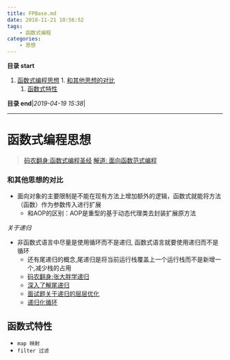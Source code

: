 ```yaml
---
title: FPBase.md
date: 2018-11-21 10:56:52
tags: 
    - 函数式编程
categories:
    - 思想
---
```


**目录 start**
 
1. [函数式编程思想](#函数式编程思想)
        1. [和其他思想的对比](#和其他思想的对比)
    1. [函数式特性](#函数式特性)

**目录 end**|_2019-04-19 15:38_|
****************************************
# 函数式编程思想
> [码农翻身:函数式编程圣经](http://mp.weixin.qq.com/s/0gErQ3tjDLZuD1bYOhi0mQ)
> [解道: 面向函数范式编程](https://www.jdon.com/functional.html)

### 和其他思想的对比

- 面向对象的主要限制是不能在现有方法上增加额外的逻辑，函数式就能将方法（函数）作为参数传入进行扩展
    - 和AOP的区别：AOP是重型的基于动态代理类去封装扩展原方法

_关于递归_
- 非函数式语言中尽量是使用循环而不是递归, 函数式语言就要使用递归而不是循环 
    - 还有尾递归的概念,尾递归是将当前运行栈覆盖上一个运行栈而不是新增一个,减少栈的占用
    - [码农翻身:张大胖学递归](http://mp.weixin.qq.com/s/YpG9TvTCBus2FK6LbArvvw)
    - [深入了解尾递归](https://segmentfault.com/a/1190000007641519)
    - [面试题关于递归的层层优化](https://zhuanlan.zhihu.com/p/24283256)
    - [递归化循环](http://www.cnblogs.com/JeffreyZhao/archive/2009/04/01/tail-recursion-explanation.html)

## 函数式特性
- `map 映射`
- `filter 过滤`
